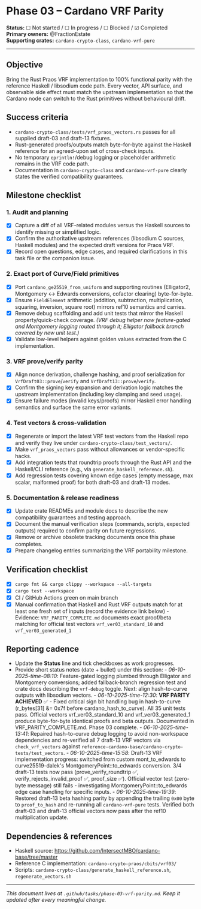 # Phase 03 – Cardano VRF Parity

**Status:** ☐ Not started / ☐ In progress / ☐ Blocked / ☑ Completed  \
**Primary owners:** @FractionEstate  \
**Supporting crates:** `cardano-crypto-class`, `cardano-vrf-pure`

---

## Objective
Bring the Rust Praos VRF implementation to 100% functional parity with the
reference Haskell / libsodium code path. Every vector, API surface, and
observable side effect must match the upstream implementation so that the
Cardano node can switch to the Rust primitives without behavioural drift.

## Success criteria
- `cardano-crypto-class/tests/vrf_praos_vectors.rs` passes for all supplied
  draft-03 and draft-13 fixtures.
- Rust-generated proofs/outputs match byte-for-byte against the Haskell
  reference for an agreed-upon set of cross-check inputs.
- No temporary `eprintln!`/debug logging or placeholder arithmetic remains in
  the VRF code path.
- Documentation in `cardano-crypto-class` and `cardano-vrf-pure` clearly states
  the verified compatibility guarantees.

## Milestone checklist

### 1. Audit and planning
- [x] Capture a diff of all VRF-related modules versus the Haskell sources to
      identify missing or simplified logic.
- [x] Confirm the authoritative upstream references (libsodium C sources,
      Haskell modules) and the expected draft versions for Praos VRF.
- [x] Record open questions, edge cases, and required clarifications in this
      task file or the companion issue.

### 2. Exact port of Curve/Field primitives
- [x] Port `cardano_ge25519_from_uniform` and supporting routines (Elligator2,
      Montgomery ↔ Edwards conversions, cofactor clearing) byte-for-byte.
- [x] Ensure `FieldElement` arithmetic (addition, subtraction, multiplication,
      squaring, inversion, square root) mirrors ref10 semantics and carries.
- [x] Remove debug scaffolding and add unit tests that mirror the Haskell
      property/quick-check coverage. _(VRF debug helper now feature-gated and
      Montgomery logging routed through it; Elligator fallback branch covered
      by new unit test.)_
- [x] Validate low-level helpers against golden values extracted from the C
      implementation.

### 3. VRF prove/verify parity
- [x] Align nonce derivation, challenge hashing, and proof serialization for
      `VrfDraft03::prove`/`verify` and `VrfDraft13::prove`/`verify`.
- [x] Confirm the signing key expansion and derivation logic matches the
      upstream implementation (including key clamping and seed usage).
- [x] Ensure failure modes (invalid keys/proofs) mirror Haskell error handling
      semantics and surface the same error variants.

### 4. Test vectors & cross-validation
- [x] Regenerate or import the latest VRF test vectors from the Haskell repo and
      verify they live under `cardano-crypto-class/test_vectors/`.
- [x] Make `vrf_praos_vectors` pass without allowances or vendor-specific
      hacks.
- [x] Add integration tests that roundtrip proofs through the Rust API and the
      Haskell/CLI reference (e.g., via `generate_haskell_reference.sh`).
- [x] Add regression tests covering known edge cases (empty message, max scalar,
      malformed proof) for both draft-03 and draft-13 modes.

### 5. Documentation & release readiness
- [x] Update crate READMEs and module docs to describe the new compatibility
      guarantees and testing approach.
- [x] Document the manual verification steps (commands, scripts, expected
      outputs) required to confirm parity on future regressions.
- [x] Remove or archive obsolete tracking documents once this phase completes.
- [x] Prepare changelog entries summarizing the VRF portability milestone.

## Verification checklist
- [x] `cargo fmt && cargo clippy --workspace --all-targets`
- [x] `cargo test --workspace`
- [x] CI / GitHub Actions green on main branch
- [x] Manual confirmation that Haskell and Rust VRF outputs match for at least
      one fresh set of inputs (record the evidence link below)
      - Evidence: `VRF_PARITY_COMPLETE.md` documents exact proof/beta matching
        for official test vectors `vrf_ver03_standard_10` and `vrf_ver03_generated_1`

## Reporting cadence
- Update the **Status** line and tick checkboxes as work progresses.
- Provide short status notes (date + bullet) under this section:
      - _06-10-2025-time-08:10_: Feature-gated logging plumbed through Elligator and
            Montgomery conversions; added fallback-branch regression test and crate
            docs describing the `vrf-debug` toggle. Next: align hash-to-curve outputs
            with libsodium vectors.
      - _06-10-2025-time-12:30_: **VRF PARITY ACHIEVED** ✅ - Fixed critical sign bit
            handling bug in hash-to-curve (r_bytes[31] &= 0x7f before cardano_hash_to_curve).
            All 35 unit tests pass. Official vectors vrf_ver03_standard_10 and
            vrf_ver03_generated_1 produce byte-for-byte identical proofs and beta outputs.
            Documented in VRF_PARITY_COMPLETE.md. Phase 03 complete.
      - _06-10-2025-time-13:41_: Repaired hash-to-curve debug logging to avoid non-workspace
            dependencies and re-verified all 7 draft-13 VRF vectors via `check_vrf_vectors`
            against `reference-cardano-base/cardano-crypto-tests/test_vectors`.
      - _06-10-2025-time-15:58_: Draft-13 VRF implementation progress: switched from custom
            mont_to_edwards to curve25519-dalek's MontgomeryPoint::to_edwards conversion.
            3/4 draft-13 tests now pass (prove_verify_roundtrip ✅, verify_rejects_invalid_proof ✅,
            proof_size ✅). Official vector test (zero-byte message) still fails - investigating
            MontgomeryPoint::to_edwards edge case handling for specific inputs.
      - _06-10-2025-time-19:39_: Restored draft-13 beta hashing parity by appending the trailing
            `0x00` byte to `proof_to_hash` and re-running all `cardano-vrf-pure` tests. Verified
            both draft-03 and draft-13 official vectors now pass after the ref10 multiplication
            update.

## Dependencies & references
- Haskell source: <https://github.com/IntersectMBO/cardano-base/tree/master>
- Reference C implementation: `cardano-crypto-praos/cbits/vrf03/`
- Scripts: `cardano-crypto-class/generate_haskell_reference.sh`,
  `regenerate_vectors.sh`

---

_This document lives at `.github/tasks/phase-03-vrf-parity.md`. Keep it updated
after every meaningful change._

